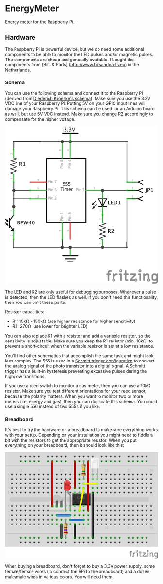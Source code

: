 # EnergyMeter
Energy meter for the Raspberry Pi.

## Hardware
The Raspberry Pi is powerful device, but we do need some additional components to be able to monitor the LED pulses
and/or magnetic pulses. The components are cheap and generally available. I bought the components from [Bits & Parts]
(http://www.bitsandparts.eu) in the Netherlands.

### Schema
You can use the following schema and connect it to the Raspberry Pi (derived from 
[Diederich Kroeske's schema](http://gathering.tweakers.net/forum/list_message/43482152#43482152)). Make sure you use
the 3.3V VDC line of your Raspberry Pi. Putting 5V on your GPIO input lines will damage your Raspberry Pi. This schema
can be used for an Arduino board as well, but use 5V VDC instead. Make sure you change R2 accordingly to compensate
for the higher voltage.

![Schema](images/schema.png)

The LED and R2 are only useful for debugging purposes. Whenever a pulse is detected, then the LED flashes as well. If
you don't need this functionality, then you can omit these parts.

Resistor capacities:

* R1: 10k&Omega; - 150k&Omega; (use higher resistance for higher sensitivity)
* R2: 270&Omega; (use lower for brighter LED)

You can also replace R1 with a resistor and add a variable resistor, so the sensitivity is adjustable. Make sure you
keep the R1 resistor (min. 10k&Omega;) to prevent a short-circuit when the variable resistor is set at a low resistance.

You'll find other schematics that accomplish the same task and might look less complex. The 555 is used in a
[Schmitt trigger configuration](http://en.wikipedia.org/wiki/Schmitt_trigger) to convert the analog signal of the
photo transistor into a digital signal. A Schmitt trigger has a built-in hysteresis preventing excessive pulses during
the high/low transitions.

If you use a reed switch to monitor a gas meter, then you can use a 10k&Omega; resistor. Make sure you test different
orientations for your reed sensor, because the polarity matters. When you want to monitor two or more meters
(i.e. energy and gas), then you can duplicate this schema. You could use a single 556 instead of two 555s if you like.


### Breadboard
It's best to try the hardware on a breadboard to make sure everything works with your setup. Depending on your
installation you might need to fiddle a bit with the resistors to get the appropriate resistor. When you put
everything on your breadboard, then it should look like this:

![Schema](images/breadboard.png)

When buying a breadboard, don't forget to buy a 3.3V power supply, some female/female wires (to connect the RPi to
the breadboard) and a dozen male/male wires in various colors. You will need them.